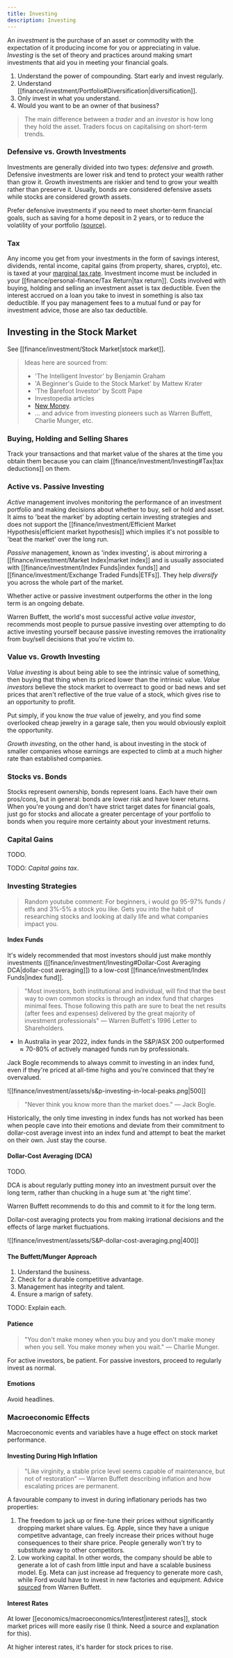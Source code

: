 ```yaml
---
title: Investing
description: Investing
---
```


An *investment* is the purchase of an asset or commodity with the expectation of it producing income for you or appreciating in value. *Investing* is the set of theory and practices around making smart investments that aid you in meeting your financial goals.

1. Understand the power of compounding. Start early and invest regularly.
2. Understand [[finance/investment/Portfolio#Diversification|diversification]].
3. Only invest in what you understand. 
4. Would you want to be an owner of that business? 

> The main difference between a *trader* and an *investor* is how long they hold the asset. Traders focus on capitalising on short-term trends.


### Defensive vs. Growth Investments
Investments are generally divided into two types: *defensive* and *growth*. Defensive investments are lower risk and tend to protect your wealth rather than grow it. Growth investments are riskier and tend to grow your wealth rather than preserve it. Usually, bonds are considered defensive assets while stocks are considered growth assets.

Prefer defensive investments if you need to meet shorter-term financial goals, such as saving for a home deposit in 2 years, or to reduce the volatility of your portfolio [(source)](https://moneysmart.gov.au/how-to-invest/choose-your-investments).

### Tax
Any income you get from your investments in the form of savings interest, dividends, rental income, capital gains (from property, shares, crypto), etc. is taxed at your [marginal tax rate](https://moneysmart.gov.au/income-tax/income-tax-calculator). Investment income must be included in your [[finance/personal-finance/Tax Return|tax return]]. Costs involved with buying, holding and selling an investment asset is tax deductible. Even the interest accrued on a loan you take to invest in something is also tax deductible. If you pay management fees to a mutual fund or pay for investment advice, those are also tax deductible.


## Investing in the Stock Market
See [[finance/investment/Stock Market|stock market]].

> Ideas here are sourced from:
> - 'The Intelligent Investor' by Benjamin Graham
> - 'A Beginner's Guide to the Stock Market' by Mattew Krater
> - 'The Barefoot Investor' by Scott Pape
> - Investopedia articles
> - [New Money](https://www.youtube.com/c/AussieWealthCreation).
> - ... and advice from investing pioneers such as Warren Buffett, Charlie Munger, etc.

### Buying, Holding and Selling Shares


Track your transactions and that market value of the shares at the time you obtain them because you can claim [[finance/investment/Investing#Tax|tax deductions]] on them.


### Active vs. Passive Investing
*Active* management involves monitoring the performance of an investment portfolio and making decisions about whether to buy, sell or hold and asset. It aims to 'beat the market' by adopting certain investing strategies and does not support the [[finance/investment/Efficient Market Hypothesis|efficient market hypothesis]] which implies it's not possible to 'beat the market' over the long run.

*Passive* management, known as 'index investing', is about mirroring a [[finance/investment/Market Index|market index]] and is usually associated with [[finance/investment/Index Funds|index funds]] and [[finance/investment/Exchange Traded Funds|ETFs]]. They help *diversify* you across the whole part of the market.

Whether active or passive investment outperforms the other in the long term is an ongoing debate.

Warren Buffett, the world's most successful active *value investor*, recommends most people to pursue passive investing over attempting to do active investing yourself because passive investing removes the irrationality from buy/sell decisions that you're victim to.

### Value vs. Growth Investing
*Value investing* is about being able to see the intrinsic value of something, then buying that thing when its priced lower than the intrinsic value. *Value investors* believe the stock market to overreact to good or bad news and set prices that aren't reflective of the true value of a stock, which gives rise to an opportunity to profit.

Put simply, if you know the *true* value of jewelry, and you find some overlooked cheap jewelry in a garage sale, then you would obviously exploit the opportunity.

*Growth investing*, on the other hand, is about investing in the stock of smaller companies whose earnings are expected to climb at a much higher rate than established companies.

### Stocks vs. Bonds
Stocks represent ownership, bonds represent loans. Each have their own pros/cons, but in general: bonds are lower risk and have lower returns. When you're young and don't have strict target dates for financial goals, just go for stocks and allocate a greater percentage of your portfolio to bonds when you require more certainty about your investment returns.

### Capital Gains
TODO.

TODO: *Capital gains tax*.


### Investing Strategies

> Random youtube comment: For beginners, i would go 95-97% funds / etfs and 3%-5% a stock you like. Gets you into the habit of researching stocks and looking at daily life and what companies impact you.


#### Index Funds
It's widely recommended that most investors should just make monthly investments ([[finance/investment/Investing#Dollar-Cost Averaging DCA|dollar-cost averaging]]) to a low-cost [[finance/investment/Index Funds|index fund]].
> "Most investors, both institutional and individual, will find that the best way to own common stocks is through an index fund that charges minimal fees. Those following this path are sure to beat the net results (after fees and expenses) delivered by the great majority of investment professionals" — Warren Buffett's 1996 Letter to Shareholders.
- In Australia in year 2022, index funds in the S&P/ASX 200 outperformed $\approx 70\text{-}80\%$ of actively managed funds run by professionals.

Jack Bogle recommends to always commit to investing in an index fund, even if they're priced at all-time highs and you're convinced that they're overvalued. 

![[finance/investment/assets/s&p-investing-in-local-peaks.png|500]]

> "Never think you know more than the market does." — Jack Bogle.

Historically, the only time investing in index funds has not worked has been when people cave into their emotions and deviate from their commitment to dollar-cost average invest into an index fund and attempt to beat the market on their own. Just stay the course.

#### Dollar-Cost Averaging (DCA)
TODO.

DCA is about regularly putting money into an investment pursuit over the long term, rather than chucking in a huge sum at 'the right time'.

Warren Buffett recommends to do this and commit to it for the long term.

Dollar-cost averaging protects you from making irrational decisions and the effects of large market fluctuations.

![[finance/investment/assets/S&P-dollar-cost-averaging.png|400]]

#### The Buffett/Munger Approach
1. Understand the business.
2. Check for a durable competitive advantage.
3. Management has integrity and talent.
4. Ensure a marign of safety. 

TODO: Explain each.

#### Patience
> "You don't make money when you buy and you don't make money when you sell. You make money when you wait." — Charlie Munger.

For active investors, be patient. For passive investors, proceed to regularly invest as normal.

#### Emotions

Avoid headlines.

### Macroeconomic Effects
Macroeconomic events and variables have a huge effect on stock market performance.

#### Investing During High Inflation
> "Like virginity, a stable price level seems capable of maintenance, but not of restoration" — Warren Buffett describing inflation and how escalating prices are permanent.

A favourable company to invest in during inflationary periods has two properties:
1. The freedom to jack up or fine-tune their prices without significantly dropping market share values. Eg. Apple, since they have a unique competitve advantage, can freely increase their prices without huge consequences to their share price. People generally won't try to substitute away to other competitors.
2.  Low working capital. In other words, the company should be able to generate a lot of cash from little input and have a scalable business model. Eg. Meta can just increase ad frequency to generate more cash, while Ford would have to invest in new factories and equipment.
Advice [sourced](https://arichlife.com.au/how-warren-buffett-says-to-invest-during-high-inflation/) from Warren Buffett.

#### Interest Rates
At lower [[economics/macroeconomics/Interest|interest rates]], stock market prices will more easily rise (I think. Need a source and explanation for this).

At higher interest rates, it's harder for stock prices to rise.


